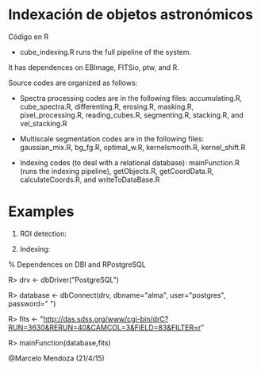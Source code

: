 Indexación de objetos astronómicos
==============

Código en R

- cube_indexing.R runs the full pipeline of the system. 

It has dependences on EBImage, FITSio, ptw, and R. 

Source codes are organized as follows:

- Spectra processing codes are in the following files: accumulating.R, cube_spectra.R, differenting.R, erosing.R, masking.R, pixel_processing.R, reading_cubes.R, segmenting.R, stacking.R, and vel_stacking.R

- Multiscale segmentation codes are in the following files: gaussian_mix.R, bg_fg.R, optimal_w.R, kernelsmooth.R, kernel_shift.R

- Indexing codes (to deal with a relational database): mainFunction.R (runs the indexing pipeline), getObjects.R, getCoordData.R, calculateCoords.R, and writeToDataBase.R


# Examples
1. ROI detection:



2. Indexing:

% Dependences on DBI and RPostgreSQL 

R> drv <- dbDriver("PostgreSQL")

R> database <- dbConnect(drv, dbname="alma", user="postgres", password=" ")

R> fits <- "http://das.sdss.org/www/cgi-bin/drC?RUN=3630&RERUN=40&CAMCOL=3&FIELD=83&FILTER=r"

R> mainFunction(database,fits)

@Marcelo Mendoza (21/4/15)
